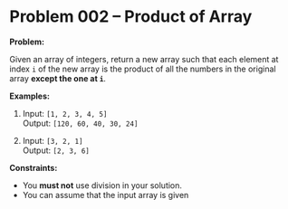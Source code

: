 # Problem 002 – Product of Array

**Problem:**

Given an array of integers, return a new array such that each element at index `i` of the new array is the product of all the numbers in the original array **except the one at `i`**.

**Examples:**

1. Input: `[1, 2, 3, 4, 5]`  
  Output: `[120, 60, 40, 30, 24]`

2. Input: `[3, 2, 1]`  
  Output: `[2, 3, 6]`

**Constraints:**
- You **must not** use division in your solution.
- You can assume that the input array is given
